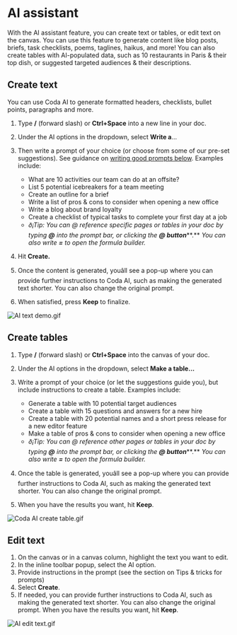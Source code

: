 **AI assistant**
================


With the AI assistant feature, you can create text or tables, or edit text on the canvas. You can use this feature to generate content like blog posts, briefs, task checklists, poems, taglines, haikus, and more! You can also create tables with AI-populated data, such as 10 restaurants in Paris & their top dish, or suggested targeted audiences & their descriptions.




Create text
-----------


You can use Coda AI to generate formatted headers, checklists, bullet points, paragraphs and more.


1. Type **/** (forward slash) or **Ctrl+Space** into a new line in your doc.
2. Under the AI options in the dropdown, select **Write a**...
3. Then write a prompt of your choice (or choose from some of our pre-set suggestions). See guidance on [writing good prompts below](#h_90bfdc09cb). Examples include:


	* What are 10 activities our team can do at an offsite?
	* List 5 potential icebreakers for a team meeting
	* Create an outline for a brief
	* Write a list of pros & cons to consider when opening a new office
	* Write a blog about brand loyalty
	* Create a checklist of typical tasks to complete your first day at a job
	* *ð¡Tip: You can @ reference specific pages or tables in your doc by typing **@** into the prompt bar, or clicking the **@ button*****.** *You can also write **=** to open the formula builder.*
4. Hit **Create.**
5. Once the content is generated, youâll see a pop-up where you can provide further instructions to Coda AI, such as making the generated text shorter. You can also change the original prompt.
6. When satisfied, press **Keep** to finalize.

![AI text demo.gif](https://coda.intercom-attachments-7.com/i/o/761963458/1ab38ee55cc292ae03f4f824/upload_8040306246643495933)

Create tables
-------------


1. Type **/** (forward slash) or **Ctrl+Space** into the canvas of your doc.
2. Under the AI options in the dropdown, select **Make a table...**
3. Write a prompt of your choice (or let the suggestions guide you), but include instructions to create a table. Examples include:


	* Generate a table with 10 potential target audiences
	* Create a table with 15 questions and answers for a new hire
	* Create a table with 20 potential names and a short press release for a new editor feature
	* Make a table of pros & cons to consider when opening a new office
	* *ð¡Tip: You can @ reference other pages or tables in your doc by typing **@** into the prompt bar, or clicking the **@ button*****.** *You can also write **=** to open the formula builder.*
4. Once the table is generated, youâll see a pop-up where you can provide further instructions to Coda AI, such as making the generated text shorter. You can also change the original prompt.
5. When you have the results you want, hit **Keep**.

![Coda AI create table.gif](https://coda.intercom-attachments-7.com/i/o/761963483/f60c583142d1698c97e12f43/upload_18168181692231528229)

Edit text
---------


1. On the canvas or in a canvas column, highlight the text you want to edit.
2. In the inline toolbar popup, select the AI option.
3. Provide instructions in the prompt (see the section on Tips & tricks for prompts)
4. Select **Create**.
5. If needed, you can provide further instructions to Coda AI, such as making the generated text shorter. You can also change the original prompt. When you have the results you want, hit **Keep**.

![AI edit text.gif](https://coda.intercom-attachments-7.com/i/o/761963497/3a7ff34789ba4b09df3f1afd/upload_1478847479184519529)